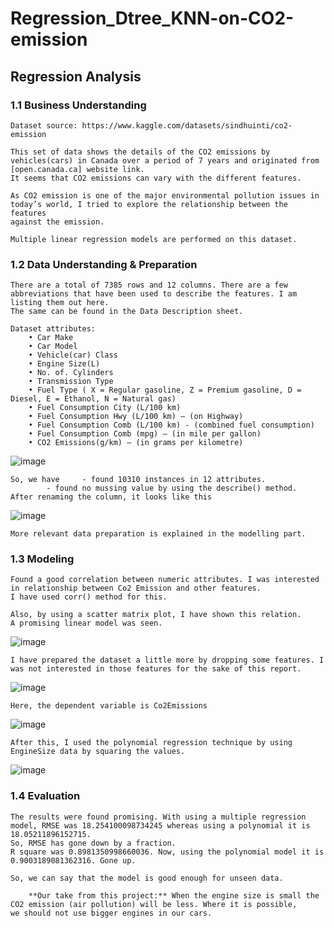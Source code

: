 # Regression_Dtree_KNN-on-CO2-emission

## **Regression Analysis**
### **1.1 Business Understanding**
	Dataset source: https://www.kaggle.com/datasets/sindhuinti/co2-emission 
	
	This set of data shows the details of the CO2 emissions by vehicles(cars) in Canada over a period of 7 years and originated from 
 	[open.canada.ca] website link.
	It seems that CO2 emissions can vary with the different features.
	
	As CO2 emission is one of the major environmental pollution issues in today’s world, I tried to explore the relationship between the features 
 	against the emission.
	
	Multiple linear regression models are performed on this dataset.

### **1.2 Data Understanding & Preparation**
	There are a total of 7385 rows and 12 columns. There are a few abbreviations that have been used to describe the features. I am listing them out here. 
 	The same can be found in the Data Description sheet.
	
 	Dataset attributes:
		• Car Make
		• Car Model
		• Vehicle(car) Class
		• Engine Size(L)
		• No. of. Cylinders
		• Transmission Type
		• Fuel Type ( X = Regular gasoline, Z = Premium gasoline, D = Diesel, E = Ethanol, N = Natural gas)
		• Fuel Consumption City (L/100 km)
		• Fuel Consumption Hwy (L/100 km) – (on Highway)
		• Fuel Consumption Comb (L/100 km) - (combined fuel consumption)
		• Fuel Consumption Comb (mpg) – (in mile per gallon)
  		• CO2 Emissions(g/km) – (in grams per kilometre)
![image](https://github.com/monsurc1/Regression_Dtree_KNN-on-CO2-emission/assets/7083845/219a4395-1ef8-4a28-a58e-88d25b98a6c2)

	So, we have 	- found 10310 instances in 12 attributes.
			- found no mussing value by using the describe() method.
	After renaming the column, it looks like this 
 ![image](https://github.com/monsurc1/Regression_Dtree_KNN-on-CO2-emission/assets/7083845/db5325ac-3b59-4107-8f60-c5cbba71159b)

 	More relevant data preparation is explained in the modelling part.
  ### **1.3 Modeling**
  	Found a good correlation between numeric attributes. I was interested in relationship between Co2 Emission and other features. 
   	I have used corr() method for this.

	Also, by using a scatter matrix plot, I have shown this relation.
	A promising linear model was seen.

 ![image](https://github.com/monsurc1/Regression_Dtree_KNN-on-CO2-emission/assets/7083845/8d1b504f-d944-4c4b-9b66-227545cc6161)

 	
  	I have prepared the dataset a little more by dropping some features. I was not interested in those features for the sake of this report.
  ![image](https://github.com/monsurc1/Regression_Dtree_KNN-on-CO2-emission/assets/7083845/649e89cc-5a85-4c56-81ca-7dc356e0719f)

  	Here, the dependent variable is Co2Emissions
  ![image](https://github.com/monsurc1/Regression_Dtree_KNN-on-CO2-emission/assets/7083845/f67e46cb-6b6a-423b-8594-bdf4fd76902d)

 	After this, I used the polynomial regression technique by using EngineSize data by squaring the values.
  ![image](https://github.com/monsurc1/Regression_Dtree_KNN-on-CO2-emission/assets/7083845/fcd41be4-7c12-4732-a22a-bbdc750d8fb1)

  ### **1.4 Evaluation**
	The results were found promising. With using a multiple regression model, RMSE was 18.254100098734245 whereas using a polynomial it is 18.05211896152715. 
 	So, RMSE has gone down by a fraction.
  	R square was 0.8981350998660036. Now, using the polynomial model it is 0.9003189081362316. Gone up.

   	So, we can say that the model is good enough for unseen data. 
    
    	**Our take from this project:** When the engine size is small the CO2 emission (air pollution) will be less. Where it is possible,
	we should not use bigger engines in our cars.


  



